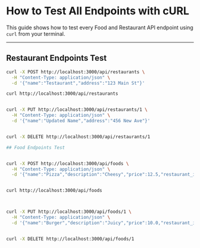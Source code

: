 # How to Test All Endpoints with cURL

This guide shows how to test every Food and Restaurant API endpoint using `curl` from your terminal.

---

## Restaurant Endpoints Test

```bash
curl -X POST http://localhost:3000/api/restaurants \
  -H "Content-Type: application/json" \
  -d '{"name":"Testaurant","address":"123 Main St"}'

curl http://localhost:3000/api/restaurants


curl -X PUT http://localhost:3000/api/restaurants/1 \
  -H "Content-Type: application/json" \
  -d '{"name":"Updated Name","address":"456 New Ave"}'


curl -X DELETE http://localhost:3000/api/restaurants/1

## Food Endpoints Test


curl -X POST http://localhost:3000/api/foods \
  -H "Content-Type: application/json" \
  -d '{"name":"Pizza","description":"Cheesy","price":12.5,"restaurant_id":1}'


curl http://localhost:3000/api/foods



curl -X PUT http://localhost:3000/api/foods/1 \
  -H "Content-Type: application/json" \
  -d '{"name":"Burger","description":"Juicy","price":10.0,"restaurant_id":1}'


curl -X DELETE http://localhost:3000/api/foods/1
```